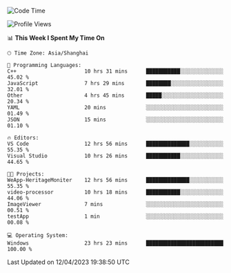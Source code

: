 <!--START_SECTION:waka-->
![Code Time](http://img.shields.io/badge/Code%20Time-862%20hrs%2018%20mins-blue)

![Profile Views](http://img.shields.io/badge/Profile%20Views-6-blue)

📊 **This Week I Spent My Time On** 

```text
🕑︎ Time Zone: Asia/Shanghai

💬 Programming Languages: 
C++                      10 hrs 31 mins      ███████████░░░░░░░░░░░░░░   45.02 % 
JavaScript               7 hrs 29 mins       ████████░░░░░░░░░░░░░░░░░   32.01 % 
Other                    4 hrs 45 mins       █████░░░░░░░░░░░░░░░░░░░░   20.34 % 
YAML                     20 mins             ░░░░░░░░░░░░░░░░░░░░░░░░░   01.49 % 
JSON                     15 mins             ░░░░░░░░░░░░░░░░░░░░░░░░░   01.10 % 

🔥 Editors: 
VS Code                  12 hrs 56 mins      ██████████████░░░░░░░░░░░   55.35 % 
Visual Studio            10 hrs 26 mins      ███████████░░░░░░░░░░░░░░   44.65 % 

🐱‍💻 Projects: 
WeApp-HeritageMoniter    12 hrs 56 mins      ██████████████░░░░░░░░░░░   55.35 % 
video-processor          10 hrs 18 mins      ███████████░░░░░░░░░░░░░░   44.06 % 
ImageViewer              7 mins              ░░░░░░░░░░░░░░░░░░░░░░░░░   00.51 % 
testApp                  1 min               ░░░░░░░░░░░░░░░░░░░░░░░░░   00.08 % 

💻 Operating System: 
Windows                  23 hrs 23 mins      █████████████████████████   100.00 % 
```


 Last Updated on 12/04/2023 19:38:50 UTC
<!--END_SECTION:waka-->